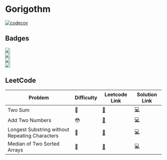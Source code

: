 # Gorigothm

[![codecov](https://codecov.io/gh/sungjunyoung/gorigothm/branch/master/graph/badge.svg?token=T2DTGGC2RY)](https://codecov.io/gh/sungjunyoung/gorigothm)

## Badges

![](https://img.shields.io/badge/%F0%9F%99%82-Easy%20solved-brightgreen)  
![](https://img.shields.io/badge/%F0%9F%98%B3-Resolved%20after%20more%20than%2030%20minutes-yellowgreen)  
![](https://img.shields.io/badge/%F0%9F%A4%AA-It%20took%20me%20more%20than%20two%20hours%2C%20but%20I%20finally%20solved%20it.-yellow)  
![](https://img.shields.io/badge/%F0%9F%A4%AF-I%20couldn't%20solve%20it.%20I%20asked%20Google.-red)

## LeetCode

| Problem | Difficulty | Leetcode Link | Solution Link |
| ------- | ----------- | ---- | ------------------ |
| Two Sum | 🙂 | [🔗](https://leetcode.com/problems/two-sum/) | [💻](leetcode/two_sum/solution.go) |
| Add Two Numbers | 😳 | [🔗](https://leetcode.com/problems/add-two-numbers/) | [💻](leetcode/add_two_numbers/solution.go) |
| Longest Substring without Repeating Characters | 🤪 | [🔗](https://leetcode.com/problems/longest-substring-without-repeating-characters) | [💻](leetcode/longest_substring_without_repeating_characters/solution.go)
| Median of Two Sorted Arrays | 🤪 | [🔗](https://leetcode.com/problems/median-of-two-sorted-arrays/) | [💻](leetcode/median_of_two_sorted_arrays/solution.go)
